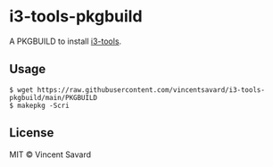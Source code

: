 # i3-tools-pkgbuild

A PKGBUILD to install [i3-tools](https://github.com/vincentsavard/i3-tools).

## Usage

```console
$ wget https://raw.githubusercontent.com/vincentsavard/i3-tools-pkgbuild/main/PKGBUILD
$ makepkg -Scri
```

## License

MIT © Vincent Savard
